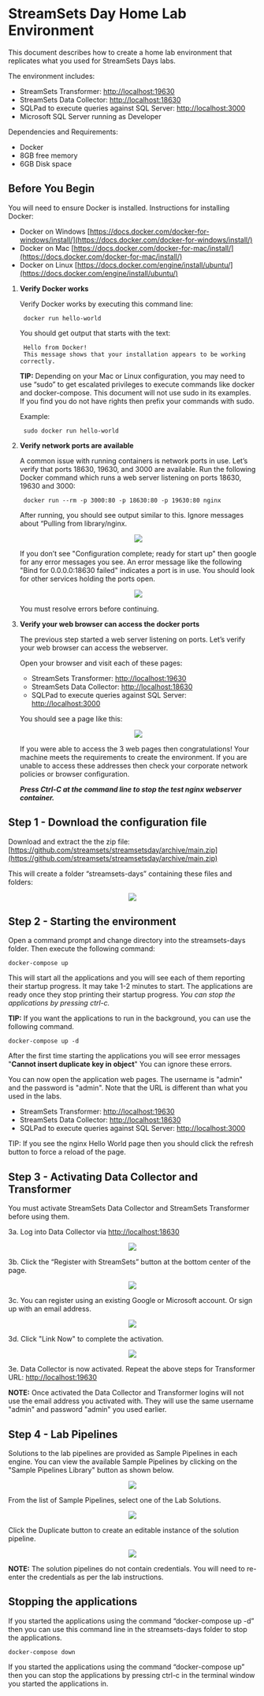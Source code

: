 # StreamSets Day Home Lab Environment
This document describes how to create a home lab environment that replicates what you used for StreamSets Days labs.
   
The environment includes:
* StreamSets Transformer:	[http://localhost:19630](http://localhost:19630)
* StreamSets Data Collector:	[http://localhost:18630](http://localhost:18630)
* SQLPad to execute queries against SQL Server: [http://localhost:3000](http://localhost:3000)
* Microsoft SQL Server running as Developer

Dependencies and Requirements:
* Docker
* 8GB free memory
* 6GB Disk space

## Before You Begin

You will need to ensure Docker is installed.  Instructions for installing Docker:
* Docker on Windows	[https://docs.docker.com/docker-for-windows/install/](https://docs.docker.com/docker-for-windows/install/)
* Docker on Mac	[https://docs.docker.com/docker-for-mac/install/](https://docs.docker.com/docker-for-mac/install/)
* Docker on Linux	[https://docs.docker.com/engine/install/ubuntu/](https://docs.docker.com/engine/install/ubuntu/)

1. **Verify Docker works**

    Verify Docker works by executing this command line:

        docker run hello-world


    You should get output that starts with the text:

        Hello from Docker!
        This message shows that your installation appears to be working correctly.

    **TIP:** Depending on your Mac or Linux configuration, you may need to use “sudo” to get escalated privileges to execute commands like docker and docker-compose.  This document will not use sudo in its examples.  If you find you do not have rights then prefix your commands with sudo.  

    Example:
    
        sudo docker run hello-world

2. **Verify network ports are available**

    A common issue with running containers is network ports in use.  Let’s verify that ports 18630, 19630, and 3000 are available.  Run the following Docker command which runs a web server listening on ports 18630, 19630 and 3000:

        docker run --rm -p 3000:80 -p 18630:80 -p 19630:80 nginx

    After running, you should see output similar to this.  Ignore messages about “Pulling from library/nginx.   

    <p align="center"><img src="images/image1.png" /></p>

    If you don’t see "Configuration complete; ready for start up" then google for any error messages you see.  An error message like the following "Bind for 0.0.0.0:18630 failed"  indicates a port is in use.  You should look for other services holding the ports open.

    <p align="center"><img src="images/image2.png" /></p>

     You must resolve errors before continuing.

3. **Verify your web browser can access the docker ports**
    
    The previous step started a web server listening on ports.  Let’s verify your web browser can access the webserver.

    Open your browser and visit each of these pages:
    * StreamSets Transformer: [http://localhost:19630](http://localhost:19630)
    * StreamSets Data Collector:	[http://localhost:18630](http://localhost:18630)
    * SQLPad to execute queries against SQL Server: [http://localhost:3000](http://localhost:3000)

    You should see a page like this:

    <p align="center"><img src="images/image3.png" /></p>

    If you were able to access the 3 web pages then congratulations!  Your machine meets the requirements to create the environment.  If you are unable to access these addresses then check your corporate network policies or browser configuration.

    **_Press Ctrl-C at the command line to stop the test nginx webserver container._**


## Step 1 - Download the configuration file

Download and extract the the zip file: [https://github.com/streamsets/streamsetsday/archive/main.zip](https://github.com/streamsets/streamsetsday/archive/main.zip)  

This will create a folder “streamsets-days” containing these files and folders:

<p align="center"><img src="images/image4.png" /></p>

## Step 2 - Starting the environment

Open a command prompt and change directory into the streamsets-days folder.  Then execute the following command:

    docker-compose up

This will start all the applications and you will see each of them reporting their startup progress.  It may take 1-2 minutes to start.  The applications are ready once they stop printing their startup progress.  _You can stop the applications by pressing ctrl-c._

**TIP:** If you want the applications to run in the background, you can use the following command.

    docker-compose up -d

After the first time starting the applications you will see error messages "**Cannot insert duplicate key in object**"  You can ignore these errors.

You can now open the application web pages.  The username is "admin" and the password is "admin".  Note that the URL is different than what you used in the labs.
* StreamSets Transformer: [http://localhost:19630](http://localhost:19630)
* StreamSets Data Collector: [http://localhost:18630](http://localhost:18630)
* SQLPad to execute queries against SQL Server: [http://localhost:3000](http://localhost:3000)

TIP: If you see the nginx Hello World page then you should click the refresh button to force a reload of the page.

## Step 3 - Activating Data Collector and Transformer

You must activate StreamSets Data Collector and StreamSets Transformer before using them.

3a. Log into Data Collector via [http://localhost:18630](http://localhost:18630)

<p align="center"><img src="images/image5.png" /></p>

3b. Click the “Register with StreamSets” button at the bottom center of the page.

<p align="center"><img src="images/image6.png" /></p>

3c. You can register using an existing Google or Microsoft account.  Or sign up with an email address.

<p align="center"><img src="images/image7.png" /></p>

3d. Click "Link Now" to complete the activation.

<p align="center"><img src="images/image8.png" /></p>

3e. Data Collector is now activated.  Repeat the above steps for Transformer URL: [http://localhost:19630](http://localhost:19630) 

**NOTE:** Once activated the Data Collector and Transformer logins will not use the email address you activated with.  They will use the same username "admin" and password "admin" you used earlier.

## Step 4 - Lab Pipelines

Solutions to the lab pipelines are provided as Sample Pipelines in each engine.  You can view the available Sample Pipelines by clicking on the "Sample Pipelines Library" button as shown below.

<p align="center"><img src="images/image9.jpg" /></p>

From the list of Sample Pipelines, select one of the Lab Solutions.

<p align="center"><img src="images/image10.jpg" /></p>

Click the Duplicate button to create an editable instance of the solution pipeline.

<p align="center"><img src="images/image11.jpg" /></p>

**NOTE:** The solution pipelines do not contain credentials.  You will need to re-enter the credentials as per the lab instructions.

## Stopping the applications

If you started the applications using the command “docker-compose up -d” then you can use this command line in the streamsets-days folder to stop the applications.

    docker-compose down

If you started the applications using the command “docker-compose up” then you can stop the applications by pressing ctrl-c in the terminal window you started the applications in.
